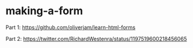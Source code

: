 # making-a-form

Part 1: https://github.com/oliverjam/learn-html-forms

Part 2: https://twitter.com/RichardWestenra/status/1197519600218456065